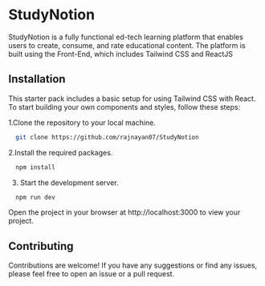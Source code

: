 
# StudyNotion

StudyNotion is a fully functional ed-tech learning platform that enables users to create, consume, and rate educational content. The platform is built using the Front-End, which includes Tailwind CSS and ReactJS



## Installation

This starter pack includes a basic setup for using Tailwind CSS with React. To start building your own components and styles, follow these steps:

1.Clone the repository to your local machine.

```bash
  git clone https://github.com/rajnayan07/StudyNotion
```

2.Install the required packages.

```bash
  npm install
```
3. Start the development server.

```bash
  npm run dev
```
Open the project in your browser at http://localhost:3000 to view your project.

    
## Contributing

Contributions are welcome! If you have any suggestions or find any issues, please feel free to open an issue or a pull request.



